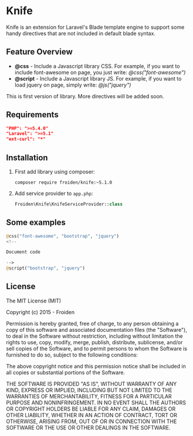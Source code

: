 # Knife

Knife is an extension for Laravel's Blade template engine to support some handy directives that are not included in default blade syntax.
## Feature Overview
- **@css** - Include a Javascript library CSS. For example, if you want to include font-awesome on page, you just write: *@css("font-awesome")*
- **@script** - Include a Javascript library JS. For example, if you want to load jquery on page, simply write: *@js("jquery")*

This is first version of library. More directives will be added soon.

## Requirements
```JSON
"PHP": ">=5.4.0"
"Laravel": ">=5.1"
"ext-curl": "*"
```
## Installation
1. First add library using composer:
   
   `composer require froiden/knife:~5.1.0`
2. Add service provider to `app.php`:

    ```php
    Froiden\Knife\KnifeServiceProvider::class
    ```

## Some examples
```php
@css("font-awesome", "bootstrap", "jquery")
<!--

Document code

-->
@script("bootstrap", "jquery")
```

## License
The MIT License (MIT)

Copyright (c) 2015 - Froiden

Permission is hereby granted, free of charge, to any person obtaining a copy
of this software and associated documentation files (the "Software"), to deal
in the Software without restriction, including without limitation the rights
to use, copy, modify, merge, publish, distribute, sublicense, and/or sell
copies of the Software, and to permit persons to whom the Software is
furnished to do so, subject to the following conditions:

The above copyright notice and this permission notice shall be included in
all copies or substantial portions of the Software.

THE SOFTWARE IS PROVIDED "AS IS", WITHOUT WARRANTY OF ANY KIND, EXPRESS OR
IMPLIED, INCLUDING BUT NOT LIMITED TO THE WARRANTIES OF MERCHANTABILITY,
FITNESS FOR A PARTICULAR PURPOSE AND NONINFRINGEMENT. IN NO EVENT SHALL THE
AUTHORS OR COPYRIGHT HOLDERS BE LIABLE FOR ANY CLAIM, DAMAGES OR OTHER
LIABILITY, WHETHER IN AN ACTION OF CONTRACT, TORT OR OTHERWISE, ARISING FROM,
OUT OF OR IN CONNECTION WITH THE SOFTWARE OR THE USE OR OTHER DEALINGS IN
THE SOFTWARE.
